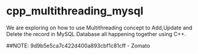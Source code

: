# cpp_multithreading_mysql
We are exploring on how to use Multithreading concept to Add,Update and Delete the record in MySQL Database all happening together using C++.





##NOTE: 9d9b5e5ca7c422d400a893cbf1c81cff - Zomato
